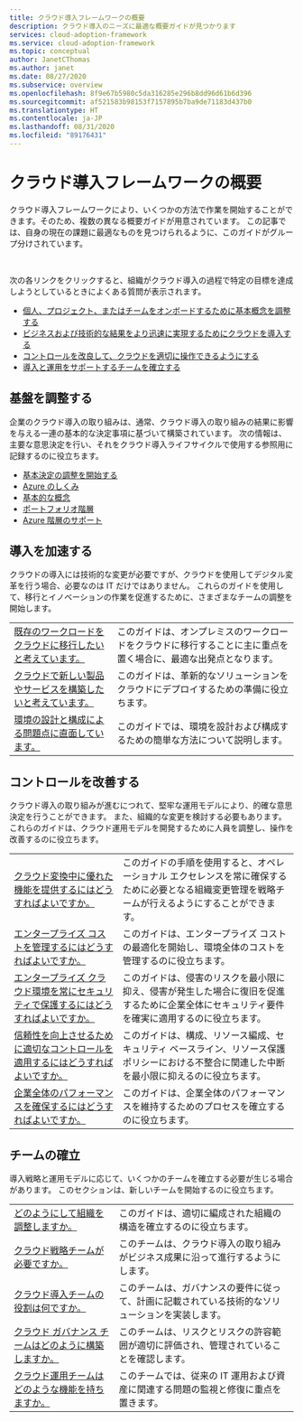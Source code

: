 ```yaml
---
title: クラウド導入フレームワークの概要
description: クラウド導入のニーズに最適な概要ガイドが見つかります
services: cloud-adoption-framework
ms.service: cloud-adoption-framework
ms.topic: conceptual
author: JanetCThomas
ms.author: janet
ms.date: 08/27/2020
ms.subservice: overview
ms.openlocfilehash: 8f9e67b5980c5da316285e296b8dd96d61b6d396
ms.sourcegitcommit: af521583b98153f7157895b7ba9de71183d437b0
ms.translationtype: HT
ms.contentlocale: ja-JP
ms.lasthandoff: 08/31/2020
ms.locfileid: "89176431"
---
```

# <a name="get-started-with-the-cloud-adoption-framework"></a>クラウド導入フレームワークの概要

クラウド導入フレームワークにより、いくつかの方法で作業を開始することができます。そのため、複数の異なる概要ガイドが用意されています。 この記事では、自身の現在の課題に最適なものを見つけられるように、このガイドがグループ分けされています。

<br>

次の各リンクをクリックすると、組織がクラウド導入の過程で特定の目標を達成しようとしているときによくある質問が表示されます。

- [個人、プロジェクト、またはチームをオンボードするために基本概念を調整する](#align-foundation)
- [ビジネスおよび技術的な結果をより迅速に実現するためにクラウドを導入する](#accelerate-adoption)
- [コントロールを改良して、クラウドを適切に操作できるようにする](#improve-controls)
- [導入と運用をサポートするチームを確立する](#establish-teams)

## <a name="align-foundation"></a>基盤を調整する

企業のクラウド導入の取り組みは、通常、クラウド導入の取り組みの結果に影響を与える一連の基本的な決定事項に基づいて構築されています。 次の情報は、主要な意思決定を行い、それをクラウド導入ライフサイクルで使用する参照用に記録するのに役立ちます。

- [基本決定の調整を開始する](./cloud-concepts.md)
- [Azure のしくみ](./what-is-azure.md)
- [基本的な概念](../ready/considerations/fundamental-concepts.md)
- [ポートフォリオ階層](../reference/fundamental-concepts/hosting-hierarchy.md)
- [Azure 階層のサポート](../reference/fundamental-concepts/hierarchy-azure-tools.md)

## <a name="accelerate-adoption"></a>導入を加速する

クラウドの導入には技術的な変更が必要ですが、クラウドを使用してデジタル変革を行う場合、必要なのは IT だけではありません。 これらのガイドを使用して、移行とイノベーションの作業を促進するために、さまざまなチームの調整を開始します。

|                                                                                     |                                                                                                                                |
|-------------------------------------------------------------------------------------|--------------------------------------------------------------------------------------------------------------------------------|
| [既存のワークロードをクラウドに移行したいと考えています。](./migrate.md)                   | このガイドは、オンプレミスのワークロードをクラウドに移行することに主に重点を置く場合に、最適な出発点となります。 |
| [クラウドで新しい製品やサービスを構築したいと考えています。](./innovate.md)             | このガイドは、革新的なソリューションをクラウドにデプロイするための準備に役立ちます。                                       |
| [環境の設計と構成による問題点に直面しています。](./design-and-configuration.md) | このガイドでは、環境を設計および構成するための簡単な方法について説明します。                                           |

## <a name="improve-controls"></a>コントロールを改善する

クラウド導入の取り組みが進むにつれて、堅牢な運用モデルにより、的確な意思決定を行うことができます。 また、組織的な変更を検討する必要もあります。 これらのガイドは、クラウド運用モデルを開発するために人員を調整し、操作を改善するのに役立ちます。

|                                                                                     |                                                                                                                                |
|-------------------------------------------------------------------------------------|--------------------------------------------------------------------------------------------------------------------------------|
| [クラウド変換中に優れた機能を提供するにはどうすればよいですか。](./operational-excellence.md)                   | このガイドの手順を使用すると、オペレーショナル エクセレンスを常に確保するために必要となる組織変更管理を戦略チームが行えるようにすることができます。 |
| [エンタープライズ コストを管理するにはどうすればよいですか。](./manage-costs.md)                                          | このガイドは、エンタープライズ コストの最適化を開始し、環境全体のコストを管理するのに役立ちます。                                                                           |
| [エンタープライズ クラウド環境を常にセキュリティで保護するにはどうすればよいですか。](./security.md)             | このガイドは、侵害のリスクを最小限に抑え、侵害が発生した場合に復旧を促進するために企業全体にセキュリティ要件を確実に適用するのに役立ちます。                                       |
| [信頼性を向上させるために適切なコントロールを適用するにはどうすればよいですか。](./reliability.md)                   | このガイドは、構成、リソース編成、セキュリティ ベースライン、リソース保護ポリシーにおける不整合に関連した中断を最小限に抑えるのに役立ちます。 |
| [企業全体のパフォーマンスを確保するにはどうすればよいですか。](./performance.md)                               | このガイドは、企業全体のパフォーマンスを維持するためのプロセスを確立するのに役立ちます。                               |

## <a name="establish-teams"></a>チームの確立

導入戦略と運用モデルに応じて、いくつかのチームを確立する必要が生じる場合があります。 このセクションは、新しいチームを開始するのに役立ちます。

|                                                                                     |                                                                                                                                |
|-------------------------------------------------------------------------------------|--------------------------------------------------------------------------------------------------------------------------------|
| [どのようにして組織を調整しますか。](./org-alignment.md)                               | このガイドは、適切に編成された組織の構造を確立するのに役立ちます。                               |
| [クラウド戦略チームが必要ですか。](./team/cloud-strategy.md)     | このチームは、クラウド導入の取り組みがビジネス成果に沿って進行するようにします。                                |
| [クラウド導入チームの役割は何ですか。](./team/cloud-adoption.md)     | このチームは、ガバナンスの要件に従って、計画に記載されている技術的なソリューションを実装します。             |
| [クラウド ガバナンス チームはどのように構築しますか。](./team/cloud-governance.md) | このチームは、リスクとリスクの許容範囲が適切に評価され、管理されていることを確認します。                                         |
| [クラウド運用チームはどのような機能を持ちますか。](./team/cloud-operations.md) | このチームでは、従来の IT 運用および資産に関連する問題の監視と修復に重点を置きます。 |
